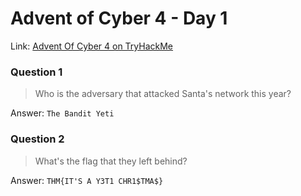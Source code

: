 # Advent of Cyber 4 - Day 1

Link: [Advent Of Cyber 4 on TryHackMe](https://tryhackme.com/room/adventofcyber4)

### Question 1

> Who is the adversary that attacked Santa's network this year?

Answer: `The Bandit Yeti`

### Question 2

> What's the flag that they left behind?

Answer: `THM{IT'S A Y3T1 CHR1$TMA$}`